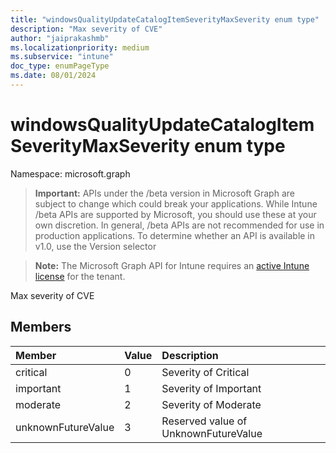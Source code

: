 ```yaml
---
title: "windowsQualityUpdateCatalogItemSeverityMaxSeverity enum type"
description: "Max severity of CVE"
author: "jaiprakashmb"
ms.localizationpriority: medium
ms.subservice: "intune"
doc_type: enumPageType
ms.date: 08/01/2024
---
```


# windowsQualityUpdateCatalogItemSeverityMaxSeverity enum type

Namespace: microsoft.graph

> **Important:** APIs under the /beta version in Microsoft Graph are subject to change which could break your applications. While Intune /beta APIs are supported by Microsoft, you should use these at your own discretion. In general, /beta APIs are not recommended for use in production applications. To determine whether an API is available in v1.0, use the Version selector

> **Note:** The Microsoft Graph API for Intune requires an [active Intune license](https://go.microsoft.com/fwlink/?linkid=839381) for the tenant.

Max severity of CVE

## Members
|Member|Value|Description|
|:---|:---|:---|
|critical|0|Severity of Critical|
|important|1|Severity of Important|
|moderate|2|Severity of Moderate|
|unknownFutureValue|3|Reserved value of UnknownFutureValue|